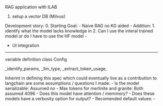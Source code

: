 RAG application with ILAB

1. setup a vector DB (Milvus)

Development story:
    0. Starting Goal:
        - Naive RAG no KG aided
        - Addition: 
    1. identify what the model lacks knowledge in 
    2. Can I use the interal trained model or do I have to use the HF model
        - 

- UI integration

-----------------------------------------------

variable definition
class Config

_identify_params, 
_llm_type, _extract_token_usage, 

Inherint in defining this spec which could eventually live as a contribution to langchain are some assumptions / questions I made:
    - Is the model serializable: Assumed no
    - Max tokens for merlinite and granite: Both assumed 4096
    - Does this model have attention / memmory?
    - Does these models have a verbosity option for output?
    - Recomended default values:
        - 